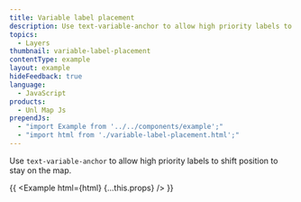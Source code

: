 ```yaml
---
title: Variable label placement
description: Use text-variable-anchor to allow high priority labels to shift position to stay on the map.
topics:
  - Layers
thumbnail: variable-label-placement
contentType: example
layout: example
hideFeedback: true
language:
  - JavaScript
products:
  - Unl Map Js
prependJs:
  - "import Example from '../../components/example';"
  - "import html from './variable-label-placement.html';"
---
```


Use `text-variable-anchor` to allow high priority labels to shift position to stay on the map.

{{ <Example html={html} {...this.props} /> }}
